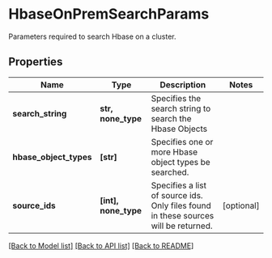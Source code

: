 # HbaseOnPremSearchParams

Parameters required to search Hbase on a cluster.

## Properties
Name | Type | Description | Notes
------------ | ------------- | ------------- | -------------
**search_string** | **str, none_type** | Specifies the search string to search the Hbase Objects | 
**hbase_object_types** | **[str]** | Specifies one or more Hbase object types be searched. | 
**source_ids** | **[int], none_type** | Specifies a list of source ids. Only files found in these sources will be returned. | [optional] 

[[Back to Model list]](../README.md#documentation-for-models) [[Back to API list]](../README.md#documentation-for-api-endpoints) [[Back to README]](../README.md)



